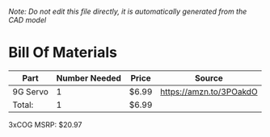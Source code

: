 ###### Note: Do not edit this file directly, it is automatically generated from the CAD model 
# Bill Of Materials 
 |Part|Number Needed|Price|Source| 
 |----|----------|-----|-----|
|9G Servo|1|$6.99|https://amzn.to/3POakdO|
|Total: |1|$6.99| |

 3xCOG MSRP: $20.97